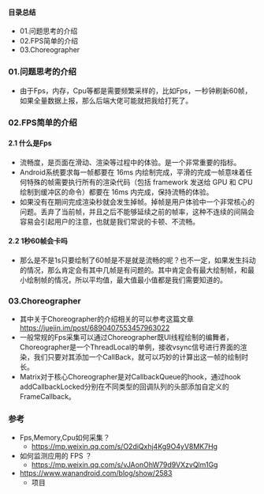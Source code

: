 #### 目录总结
- 01.问题思考的介绍
- 02.FPS简单的介绍
- 03.Choreographer




### 01.问题思考的介绍
- 由于Fps，内存，Cpu等都是需要频繁采样的，比如Fps，一秒钟刷新60帧，如果全量数据上报，那么后端大佬可能就把我给打死了。



### 02.FPS简单的介绍
#### 2.1 什么是Fps
- 流畅度，是页面在滑动、渲染等过程中的体验。是一个非常重要的指标。
- Android系统要求每一帧都要在 16ms 内绘制完成，平滑的完成一帧意味着任何特殊的帧需要执行所有的渲染代码（包括 framework 发送给 GPU 和 CPU 绘制到缓冲区的命令）都要在 16ms 内完成，保持流畅的体验。
- 如果没有在期间完成渲染秒就会发生掉帧。掉帧是用户体验中一个非常核心的问题。丢弃了当前帧，并且之后不能够延续之前的帧率，这种不连续的间隔会容易会引起用户的注意，也就是我们常说的卡顿、不流畅。


#### 2.2 1秒60帧会卡吗
- 那么是不是1s只要绘制了60帧是不是就是流畅的呢？也不一定，如果发生抖动的情况，那么肯定会有其中几帧是有问题的。其中肯定会有最大绘制帧，和最小绘制帧的情况，所以平均值，最大值最小值都是我们需要知道的。
  


### 03.Choreographer
- 其中关于Choreographer的介绍相关的可以参考这篇文章 https://juejin.im/post/6890407553457963022
- 一般常规的Fps采集可以通过Choreographer既UI线程绘制的编舞者，Choreographer是一个ThreadLocal的单例，接收vsync信号进行界面的渲染，我们只要对其添加一个CallBack，就可以巧妙的计算出这一帧的绘制时长。
- Matrix对于核心Choreographer是对CallbackQueue的hook，通过hook addCallbackLocked分别在不同类型的回调队列的头部添加自定义的FrameCallback。
  



### 参考
-  Fps,Memory,Cpu如何采集？
    - https://mp.weixin.qq.com/s/O2diQxhj4Kg9O4yV8MK7Hg
- 如何监测应用的 FPS ？
    - https://mp.weixin.qq.com/s/vJAonOhW79d9VXzvQlm1Gg
- https://www.wanandroid.com/blog/show/2583
    - 项目